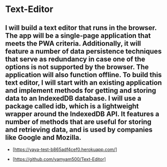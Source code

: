 # Text-Editor
##  I will build a text editor that runs in the browser. The app will be a single-page application that meets the PWA criteria. Additionally, it will feature a number of data persistence techniques that serve as redundancy in case one of the options is not supported by the browser. The application will also function offline. To build this text editor, I will start with an existing application and implement methods for getting and storing data to an IndexedDB database. I will use a package called idb, which is a lightweight wrapper around the IndexedDB API. It features a number of methods that are useful for storing and retrieving data, and is used by companies like Google and Mozilla.

- [https://yaya-test-b865adf4cef0.herokuapp.com/]

- [https://github.com/yamyam500/Text-Editor]